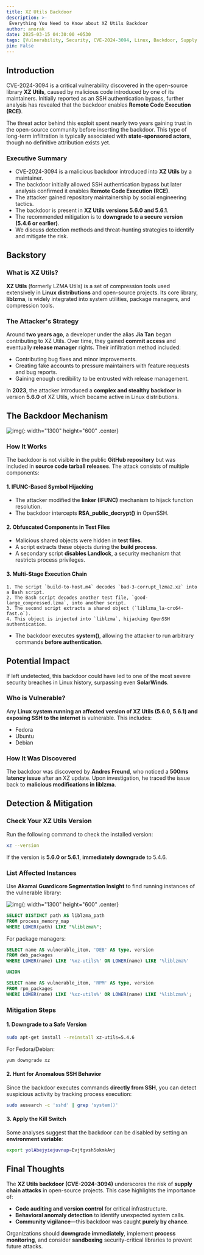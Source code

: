 ```yaml
--- 
title: XZ Utils Backdoor 
description: >-
 Everything You Need to Know about XZ Utils Backdoor
author: anorak
date: 2025-03-15 04:30:00 +0530
tags: [Vulnerability, Security, CVE-2024-3094, Linux, Backdoor, Supply Chain, Open Source]
pin: False
--- 
```


## Introduction
CVE-2024-3094 is a critical vulnerability discovered in the open-source library **XZ Utils**, caused by malicious code introduced by one of its maintainers. Initially reported as an SSH authentication bypass, further analysis has revealed that the backdoor enables **Remote Code Execution (RCE)**.

The threat actor behind this exploit spent nearly two years gaining trust in the open-source community before inserting the backdoor. This type of long-term infiltration is typically associated with **state-sponsored actors**, though no definitive attribution exists yet.

### **Executive Summary**
- CVE-2024-3094 is a malicious backdoor introduced into **XZ Utils** by a maintainer.
- The backdoor initially allowed SSH authentication bypass but later analysis confirmed it enables **Remote Code Execution (RCE)**.
- The attacker gained repository maintainership by social engineering tactics.
- The backdoor is present in **XZ Utils versions 5.6.0 and 5.6.1**.
- The recommended mitigation is to **downgrade to a secure version (5.4.6 or earlier)**.
- We discuss detection methods and threat-hunting strategies to identify and mitigate the risk.

 

## **Backstory**
### What is XZ Utils?
**XZ Utils** (formerly LZMA Utils) is a set of compression tools used extensively in **Linux distributions** and open-source projects. Its core library, **liblzma**, is widely integrated into system utilities, package managers, and compression tools.

### The Attacker's Strategy
Around **two years ago**, a developer under the alias **Jia Tan** began contributing to XZ Utils. Over time, they gained **commit access** and eventually **release manager** rights. Their infiltration method included:
- Contributing bug fixes and minor improvements.
- Creating fake accounts to pressure maintainers with feature requests and bug reports.
- Gaining enough credibility to be entrusted with release management.

In **2023**, the attacker introduced a **complex and stealthy backdoor** in version **5.6.0** of XZ Utils, which became active in Linux distributions.

 

## **The Backdoor Mechanism**


![img](/assets/img/202503/30.avif){: width="1300" height="600"  .center}

### **How It Works**
The backdoor is not visible in the public **GitHub repository** but was included in **source code tarball releases**. The attack consists of multiple components:

#### **1. IFUNC-Based Symbol Hijacking**
- The attacker modified the **linker (IFUNC)** mechanism to hijack function resolution.
- The backdoor intercepts **RSA_public_decrypt()** in OpenSSH.

#### **2. Obfuscated Components in Test Files**
- Malicious shared objects were hidden in **test files**.
- A script extracts these objects during the **build process**.
- A secondary script **disables Landlock**, a security mechanism that restricts process privileges.

#### **3. Multi-Stage Execution Chain**
```plaintext
1. The script `build-to-host.m4` decodes `bad-3-corrupt_lzma2.xz` into a Bash script.
2. The Bash script decodes another test file, `good-large_compressed.lzma`, into another script.
3. The second script extracts a shared object (`liblzma_la-crc64-fast.o`).
4. This object is injected into `liblzma`, hijacking OpenSSH authentication.
```
- The backdoor executes **system()**, allowing the attacker to run arbitrary commands **before authentication**.

 

## **Potential Impact**
If left undetected, this backdoor could have led to one of the most severe security breaches in Linux history, surpassing even **SolarWinds**.

### **Who is Vulnerable?**
Any **Linux system running an affected version of XZ Utils (5.6.0, 5.6.1) and exposing SSH to the internet** is vulnerable. This includes:
- Fedora
- Ubuntu
- Debian

### **How It Was Discovered**
The backdoor was discovered by **Andres Freund**, who noticed a **500ms latency issue** after an XZ update. Upon investigation, he traced the issue back to **malicious modifications in liblzma**.

 

## **Detection & Mitigation**
### **Check Your XZ Utils Version**
Run the following command to check the installed version:
```sh
xz --version
```
If the version is **5.6.0 or 5.6.1**, **immediately downgrade** to 5.4.6.

### **List Affected Instances**

Use **Akamai Guardicore Segmentation Insight** to find running instances of the vulnerable library:

![img](/assets/img/202503/301.avif){: width="1300" height="600"  .center}

```sql
SELECT DISTINCT path AS liblzma_path
FROM process_memory_map
WHERE LOWER(path) LIKE "%liblzma%";
```
For package managers:
```sql
SELECT name AS vulnerable_item, 'DEB' AS type, version
FROM deb_packages
WHERE LOWER(name) LIKE '%xz-utils%' OR LOWER(name) LIKE '%liblzma%'

UNION

SELECT name AS vulnerable_item, 'RPM' AS type, version
FROM rpm_packages
WHERE LOWER(name) LIKE '%xz-utils%' OR LOWER(name) LIKE '%liblzma%';
```

### **Mitigation Steps**
#### **1. Downgrade to a Safe Version**
```sh
sudo apt-get install --reinstall xz-utils=5.4.6
```
For Fedora/Debian:
```sh
yum downgrade xz
```
#### **2. Hunt for Anomalous SSH Behavior**
Since the backdoor executes commands **directly from SSH**, you can detect suspicious activity by tracking process execution:
```sh
sudo ausearch -c 'sshd' | grep 'system()'
```
#### **3. Apply the Kill Switch**
Some analyses suggest that the backdoor can be disabled by setting an **environment variable**:
```sh
export yolAbejyiejuvnup=Evjtgvsh5okmkAvj
```

 

## **Final Thoughts**
The **XZ Utils backdoor (CVE-2024-3094)** underscores the risk of **supply chain attacks** in open-source projects. This case highlights the importance of:
- **Code auditing and version control** for critical infrastructure.
- **Behavioral anomaly detection** to identify unexpected system calls.
- **Community vigilance**—this backdoor was caught **purely by chance**.

Organizations should **downgrade immediately**, implement **process monitoring**, and consider **sandboxing** security-critical libraries to prevent future attacks.

